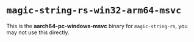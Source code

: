# `magic-string-rs-win32-arm64-msvc`

This is the **aarch64-pc-windows-msvc** binary for `magic-string-rs`, you may not use this directly.
